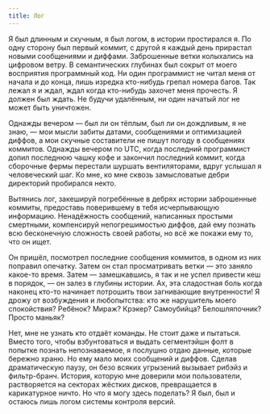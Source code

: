 ```yaml
---
title: Лог
---
```


Я был длинным и скучным, я был логом, в истории простирался я. По одну сторону
был первый коммит, с другой я каждый день прирастал новыми сообщениями и
диффами. Заброшенные ветки колыхались на цифровом ветру. В семантических
глубинах был сокрыт от моего восприятия программный код. Ни один программист не
читал меня от начала и до конца, лишь изредка кто-нибудь грепал номера
багов. Так лежал я и ждал, ждал когда кто-нибудь захочет меня прочесть. Я должен
был ждать. Не будучи удалённым, ни один начатый лог не может быть уничтожен.

Однажды вечером — был ли он тёплым, был ли он дождливым, я не знаю, — мои мысли
забиты датами, сообщениями и оптимизацией диффов, а мои скучные составители не
пишут погоду в сообщениях коммитов. Однажды вечером по UTC, когда последний
программист допил последнюю чашку кофе и закончил последний коммит, когда
сборочные фермы перестали шуршать вентиляторами, вдруг услышал я человеческий
шаг. Ко мне, ко мне сквозь замысловатые дебри директорий пробирался некто.

Вытянись лог, закешируй погребённые в дебрях истории заброшенные коммиты,
предоставь поверившему в тебя исчерпывающую информацию. Ненадёжность сообщений,
написанных простыми смертными, компенсируй непогрешимостью диффов, дай ему
познать всю бесконечную сложность своей работы, но всё же покажи ему то, что он
ищет.

Он пришёл, посмотрел последние сообщения коммитов, в одном из них поправил
опечатку. Затем он стал просматривать ветки — это заняло какое-то время. Затем —
замешкавшись, я так и не успел привести кеш в порядок, — он залез в глубины
истории. Ах, эта сладостная боль когда наконец кто-то начинает потрошить твои
загнивающие внутренности! Я дрожу от возбуждения и любопытства: кто же
нарушитель моего спокойствия? Ребёнок? Мираж? Крэкер? Самоубийца? Белошляпочник?
Просто маньяк?

Нет, мне не узнать кто отдаёт команды. Не стоит даже и пытаться. Вместо того,
чтобы взбунтоваться и выдать сегментэйшн фолт в попытке познать непознаваемое, я
послушно отдаю данные, которые бережно храню. Но ему мало моих сообщений и
диффов. Сделав драматическую паузу, он безо всяких угрызений вызывает рибэйз и
фильтр-бранч. История, которую мне доверили мои пользователи, растворяется на
секторах жёстких дисков, превращается в карикатурное ничто. Но что я могу здесь
поделать? Я был, был и остаюсь лишь логом системы контроля версий.
